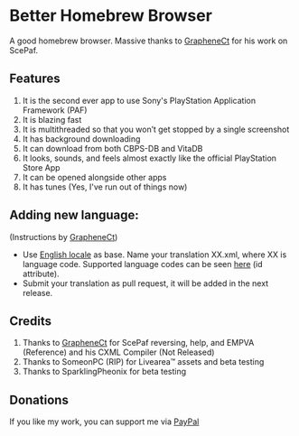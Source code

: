 # Better Homebrew Browser
A good homebrew browser. Massive thanks to [GrapheneCt](https://github.com/GrapheneCt) for his work on ScePaf.

## Features
1. It is the second ever app to use Sony's PlayStation Application Framework (PAF)
1. It is blazing fast
1. It is multithreaded so that you won’t get stopped by a single screenshot
1. It has background downloading
1. It can download from both CBPS-DB and VitaDB
1. It looks, sounds, and feels almost exactly like the official PlayStation Store App
1. It can be opened alongside other apps
1. It has tunes (Yes, I've run out of things now)

## Adding new language:
(Instructions by [GrapheneCt](https://github.com/GrapheneCt))

- Use [English locale](https://github.com/Ibrahim778/BetterHomebrewBrowser/blob/InDev/resource/rco/src/locale/en.xml) as base. Name your translation XX.xml, where XX is language code.
Supported language codes can be seen [here](https://github.com/Ibrahim778/BetterHomebrewBrowser/blob/InDev/resource/rco/src/bhbb_plugin.xml#L281) (id attribute).
- Submit your translation as pull request, it will be added in the next release.

## Credits
1. Thanks to [GrapheneCt](https://github.com/GrapheneCt) for ScePaf reversing, help, and EMPVA (Reference) and his CXML Compiler (Not Released)
1. Thanks to SomeonPC (RIP) for Livearea™ assets and beta testing
1. Thanks to SparklingPheonix for beta testing

## Donations
If you like my work, you can support me via [PayPal](https://www.paypal.com/paypalme/GloveTekLtd)
